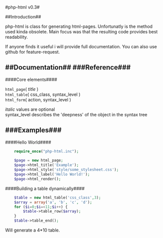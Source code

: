 #php-html v0.3#

##Introduction##

php-html is class for generating html-pages. Unfortunatly is the method used kinda obsolete.
Main focus was that the resulting code provides best readability.

If anyone finds it useful i will provide full documentation.
You can also use github for feature-request.

##Documentation##
###Reference###
------
####Core elements####

`html_page`( *title* )  
`html_table`( css_class, syntax_level )  
`html_form`( action, syntax_level )

*italic* values are optional  
syntax_level describes the 'deepness' of the object in the syntax tree

###Examples###
-----
####Hello World####
```php
	require_once("php-html.inc");
	
	$page = new html_page;
	$page->html_title('Example');
	$page->html_style('style/some_stylesheet.css');
	$page->html_label('Hello World!');
	$page->html_render();
```
####Building a table dynamically####
```php
	$table = new html_table('css_class',3);
	$array = array('a', 'b', 'c', 'd');
	for ($i=0;$i=<11;$i++) {
		$table->table_row($array);
	}
	$table->table_end();

```
Will generate a 4*10 table.
